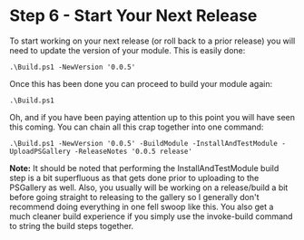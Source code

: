 # Step 6 - Start Your Next Release

To start working on your next release (or roll back to a prior release) you will need to update the version of your module. This is easily done:

`.\Build.ps1 -NewVersion '0.0.5'`

Once this has been done you can proceed to build your module again:

`.\Build.ps1`

Oh, and if you have been paying attention up to this point you will have seen this coming. You can chain all this crap together into one command:

`.\Build.ps1 -NewVersion '0.0.5' -BuildModule -InstallAndTestModule -UploadPSGallery -ReleaseNotes '0.0.5 release'`

**Note:** It should be noted that performing the InstallAndTestModule build step is a bit superfluous as that gets done prior to uploading to the PSGallery as well. Also, you usually will be working on a release/build a bit before going straight to releasing to the gallery so I generally don't recommend doing everything in one fell swoop like this. You also get a much cleaner build experience if you simply use the invoke-build command to string the build steps together.